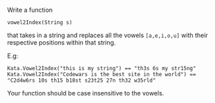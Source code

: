 Write a function
```
vowel2Index(String s)
```
that takes in a string and replaces all the vowels `[a,e,i,o,u]` with their respective positions within that string.

E.g:
```
Kata.Vowel2Index("this is my string") == "th3s 6s my str15ng"
Kata.Vowel2Index("Codewars is the best site in the world") == "C2d4w6rs 10s th15 b18st s23t25 27n th32 w35rld"
```
Your function should be case insensitive to the vowels.